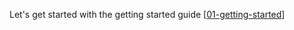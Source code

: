 Let's get started with the getting started guide [[01-getting-started]]

[//begin]: # "Autogenerated link references for markdown compatibility"
[01-getting-started]: docs/01-getting-started "Getting started"
[//end]: # "Autogenerated link references"
